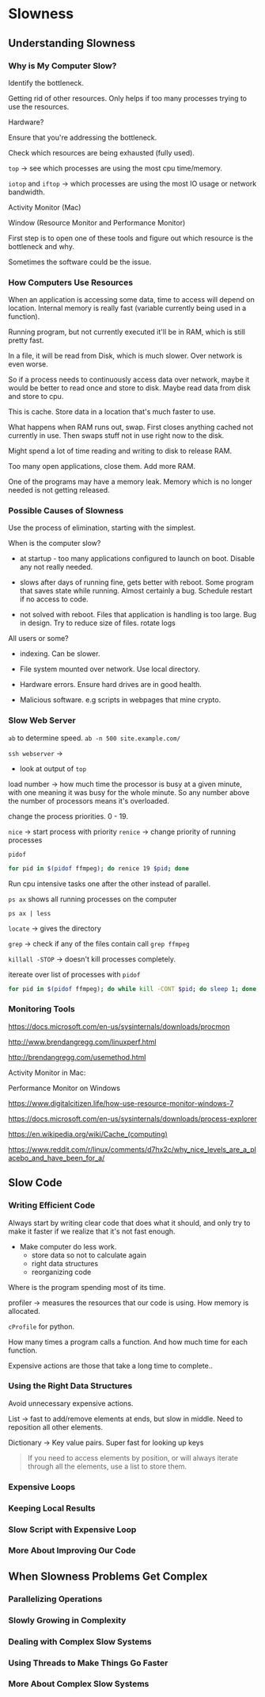 # Slowness

## Understanding Slowness

### Why is My Computer Slow?

Identify the bottleneck.

Getting rid of other resources.
Only helps if too many processes trying to use the resources.

Hardware?

Ensure that you're addressing the bottleneck.

Check which resources are being exhausted (fully used).

`top` -> see which processes are using the most cpu time/memory.

`iotop` and `iftop` -> which processes are using the most IO usage or network bandwidth.

Activity Monitor (Mac)

Window (Resource Monitor and Performance Monitor)

First step is to open one of these tools and figure out which resource is the bottleneck and why.

Sometimes the software could be the issue.

### How Computers Use Resources

When an application is accessing some data, time to access will depend on location. Internal memory is really fast (variable currently being used in a function).

Running program, but not currently executed it'll be in RAM, which is still pretty fast.

In a file, it will be read from Disk, which is much slower. Over network is even worse.

So if a process needs to continuously access data over network, maybe it would be better to read once and store to disk.
Maybe read data from disk and store to cpu.

This is cache. Store data in a location that's much faster to use.

What happens when RAM runs out, swap. First closes anything cached not currently in use. Then swaps stuff not in use right now to the disk.

Might spend a lot of time reading and writing to disk to release RAM.

Too many open applications, close them. Add more RAM.

One of the programs may have a memory leak. Memory which is no longer needed is not getting released.

### Possible Causes of Slowness

Use the process of elimination, starting with the simplest.

When is the computer slow?

- at startup - too many applications configured to launch on boot. Disable any not really needed.

- slows after days of running fine, gets better with reboot. Some program that saves state while running. Almost certainly a bug. Schedule restart if no access to code.

- not solved with reboot. Files that application is handling is too large. Bug in design. Try to reduce size of files. rotate logs

All users or some?

- indexing. Can be slower.

- File system mounted over network. Use local directory.

- Hardware errors. Ensure hard drives are in good health.

- Malicious software. e.g scripts in webpages that mine crypto.

### Slow Web Server

`ab` to determine speed. `ab -n 500 site.example.com/`

`ssh webserver` ->

- look at output of `top`

load number -> how much time the processor is busy at a given minute, with one meaning it was busy for the whole minute.
So any number above the number of processors means it's overloaded.

change the process priorities. 0 - 19.

`nice` -> start process with priority
`renice` -> change priority of running processes

`pidof`

```bash
for pid in $(pidof ffmpeg); do renice 19 $pid; done
```

Run cpu intensive tasks one after the other instead of parallel.

`ps ax` shows all running processes on the computer

`ps ax | less`

`locate` -> gives the directory

`grep` -> check if any of the files contain call
`grep ffmpeg`

`killall -STOP` -> doesn't kill processes completely.

itereate over list of processes with `pidof`

```sh
for pid in $(pidof ffmpeg); do while kill -CONT $pid; do sleep 1; done; done;
```

### Monitoring Tools

https://docs.microsoft.com/en-us/sysinternals/downloads/procmon

http://www.brendangregg.com/linuxperf.html

http://brendangregg.com/usemethod.html

Activity Monitor in Mac:

Performance Monitor on Windows

https://www.digitalcitizen.life/how-use-resource-monitor-windows-7

https://docs.microsoft.com/en-us/sysinternals/downloads/process-explorer

https://en.wikipedia.org/wiki/Cache_(computing)

https://www.reddit.com/r/linux/comments/d7hx2c/why_nice_levels_are_a_placebo_and_have_been_for_a/

## Slow Code

### Writing Efficient Code

Always start by writing clear code that does what it should, and only try to make it faster if we realize that it's not fast enough.

- Make computer do less work.
  - store data so not to calculate again
  - right data structures
  - reorganizing code

Where is the program spending most of its time.

profiler -> measures the resources that our code is using.
How memory is allocated.

`cProfile` for python.

How many times a program calls a function. And how much time for each function.

Expensive actions are those that take a long time to complete..

### Using the Right Data Structures

Avoid unnecessary expensive actions.

List -> fast to add/remove elements at ends, but slow in middle. Need to reposition all other elements.

Dictionary -> Key value pairs.
Super fast for looking up keys

> If you need to access elements by position, or will always iterate through all the elements, use a list to store them.

### Expensive Loops

### Keeping Local Results

### Slow Script with Expensive Loop

### More About Improving Our Code

## When Slowness Problems Get Complex

### Parallelizing Operations

### Slowly Growing in Complexity

### Dealing with Complex Slow Systems

### Using Threads to Make Things Go Faster

### More About Complex Slow Systems
